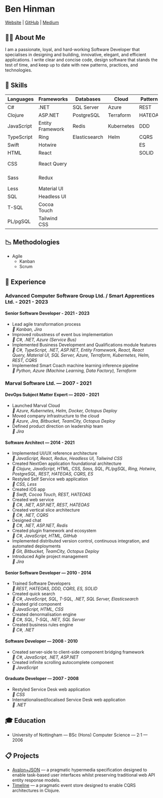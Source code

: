 # Ben Hinman

[Website](https://ben.hinman.io) | [GitHub](https://github.com/benhinman) | [Medium](https://medium.com/@benhinman)

## 👨‍💻 About Me

I am a passionate, loyal, and hard-working Software Developer that specialises in designing and building, innovative, elegant, and efficient applications. I write clear and concise code, design software that stands the test of time, and keep up to date with new patterns, practices, and technologies.

## 🧰 Skills

| Languages  | Frameworks       | Databases     | Cloud      | Patterns | Tools          |
| ---------- | ---------------- | ------------- | ---------- | ---------| -------------- |
| C#         | .NET             | SQL Server    | Azure      | REST     | Docker         |
| Clojure    | ASP.NET          | PostgreSQL    | Terraform  | HATEOAS  | Jira           |
| JavaScript | Entity Framework | Redis         | Kubernetes | DDD      | Git            |
| TypeScript | Ring             | Elasticsearch | Helm       | CQRS     | Bitbucket      |
| Swift      | Hotwire          |               |            | ES       | GitHub         |
| HTML       | React            |               |            | SOLID    | TeamCity       |
| CSS        | React Query      |               |            |          | Octopus Deploy |
| Sass       | Redux            |               |            |          | Azure DevOps   |
| Less       | Material UI      |               |            |          |                |
| SQL        | Headless UI      |               |            |          |                |
| T-SQL      | Cocoa Touch      |               |            |          |                |
| PL/pgSQL   | Tailwind CSS     |               |            |          |                |

## 📉 Methodologies

* Agile
  * Kanban
  * Scrum

## 🏢 Experience

### Advanced Computer Software Group Ltd. / Smart Apprentices Ltd. - 2021 - 2023

#### Senior Software Developer - 2021 - 2023
* Lead agile transformation process  
  *🧰 Kanban, Jira*
* Improved robustness of event bus implementation  
  *🧰 C#, .NET, Azure (Service Bus)*
* Implemented Business Development and Qualifications module features  
  *🧰 C#, TypeScript, .NET, ASP.NET, Entity Framework, React, React Query, Material UI, SQL Server, Azure, Terraform, Kubernetes, Helm, REST, CQRS*
* Implemented Smart Coach machine learning inference pipeline  
  *🧰 Python, Azure (Machine Learning, Data Factory), Terraform*

### Marval Software Ltd. — 2007 - 2021

#### DevOps Subject Matter Expert — 2020 - 2021
* Launched Marval Cloud  
  *🧰 Azure, Kubernetes, Helm, Docker, Octopus Deploy*
* Moved company infrastructure to the cloud  
  *🧰 Azure, Jira, Bitbucket, TeamCity, Octopus Deploy*
* Defined product direction on leadership team  
  *🧰 Jira*

#### Software Architect — 2014 - 2021
* Implemented UI/UX reference architecture  
  *🧰 JavaScript, React, Redux, Headless UI, Tailwind CSS*
* Created NextGen application foundational architecture  
  *🧰 Clojure, JavaScript, HTML, CSS, Sass, SQL, PL/pgSQL, Ring, Hotwire, PostgreSQL, REST, HATEOAS, CQRS, ES*
* Restyled Self Service web application  
  *🧰 CSS, Less*
* Created iOS app  
  *🧰 Swift, Cocoa Touch, REST, HATEOAS*
* Created web service  
  *🧰 C#, .NET, ASP.NET, REST, HATEOAS*
* Created vertical slice architecture  
  *🧰 C#, .NET, CQRS*
* Designed chat  
  *🧰 C#, .NET, ASP.NET, Redis*
* Created plugin framework and ecosystem  
  *🧰 C#, JavaScript, HTML, GitHub*
* Implemented distributed version control, continuous integration, and automated deployments  
  *🧰 Git, Bitbucket, TeamCity, Octopus Deploy*
* Introduced Agile project management  
  *🧰 Jira*

#### Senior Software Developer — 2010 - 2014
* Trained Software Developers  
  *🧰 REST, HATEOAS, DDD, CQRS, ES, SOLID*
* Created quick search  
  *🧰 C#, JavaScript, SQL, T-SQL, .NET, SQL Server, Elasticsearch*
* Created grid component  
  *🧰 JavaScript, HTML, CSS*
* Created denormalisation engine  
  *🧰 C#, SQL, T-SQL, .NET, SQL Server*
* Created business rules engine  
  *🧰 C#, .NET*

#### Software Developer — 2008 - 2010
* Created server-side to client-side component bridging framework  
  *🧰 C#, JavaScript, .NET, ASP.NET*
* Created infinite scrolling autocomplete component  
  *🧰 JavaScript*

#### Graduate Developer — 2007 - 2008
* Restyled Service Desk web application  
  *🧰 CSS*
* Internationalised/localised Service Desk web application  
  *🧰 .NET*

## 🎓 Education

* University of Nottingham — BSc (Hons) Computer Science — 2:1 — 2006

## 📋 Projects

* [Avalon+JSON](https://github.com/AvalonJSON/Specification) — a pragmatic hypermedia specification designed to enable task-based user interfaces whilst preserving traditional web API entity response models.
* [Timeline](https://github.com/benhinman/Timeline) — a pragmatic event store designed to enable CQRS architectures in Clojure.
